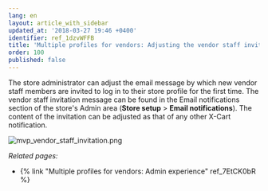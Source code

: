 ```yaml
---
lang: en
layout: article_with_sidebar
updated_at: '2018-03-27 19:46 +0400'
identifier: ref_1dzvWFFB
title: 'Multiple profiles for vendors: Adjusting the vendor staff invitation'
order: 100
published: false
---
```

The store administrator can adjust the email message by which new vendor staff members are invited to log in to their store profile for the first time. The vendor staff invitation message can be found in the Email notifications section of the store's Admin area (**Store setup** > **Email notifications**). The content of the invitation can be adjusted as that of any other X-Cart notification.

![mvp_vendor_staff_invitation.png]({{site.baseurl}}/attachments/ref_1dzvWFFB/mvp_vendor_staff_invitation.png)



_Related pages:_
   
   * {% link "Multiple profiles for vendors: Admin experience" ref_7EtCK0bR %}
